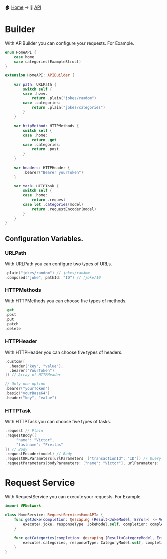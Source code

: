 
🏠 <a href="/VFNetwork/">Home</a> -> 
📘 <a href="/VFNetwork/API">API</a>


# Builder

With APIBuilder you can configure your requests. For Example.

```Swift
enum HomeAPI {
    case home
    case categories(ExampleStruct)
}

extension HomeAPI: APIBuilder {
    
    var path: URLPath {
        switch self {
        case .home:
            return .plain("jokes/random")
        case .categories:
            return .plain("jokes/categories")
        }
    }
    
    var httpMethod: HTTPMethods {
        switch self {
        case .home:
            return .get
        case .categories:
            return .post
        }
    }
    
    var headers: HTTPHeader {
        .bearer("Bearer yourToken")
    }
    
    var task: HTTPTask {
        switch self {
        case .home:
            return .request
        case let .categories(model):
            return .requestEncoder(model)
        }
    }
}
```

## Configuration Variables.

### URLPath

With URLPath you can configure two types of URLs.

```Swift
.plain("jokes/random") // jokes/random
.composed("joke", pathId: "ID") // /joke/10
```

### HTTPMethods

With HTTPMethods you can choose five types of methods.

```Swift
.get
.post
.put
.patch
.delete
```

### HTTPHeader

With HTTPHeader you can choose five types of headers.

```Swift
.custom([
  .header("key", "value"),
  .bearer("YourToken")
]) // Array of HTTPHeader

// Only one option
.bearer("yourToken")
.basic("yourBase64")
.header("key", "value")
```

### HTTPTask

With HTTPTask you can choose five types of tasks.

```Swift 
.request // Plain
.requestBody([
     "name": "Victor",
     "lastname": "Freitas"
]) // Body
.requestEncoder(model) // Body
.requestURLParameters(urlParameters: ["transactionId": "ID"]) // Query String
.requestParameters(bodyParameters: ["name": "Victor"], urlParameters: ["transactionId": "ID"]) // Body with Query String.
```

# Request Service

With RequestService you can execute your requests. For Example.


```swift 
import VFNetwork

class HomeService: RequestService<HomeAPI> {
    func getJoke(completion: @escaping (Result<JokeModel, Error>) -> Void) {
        execute(.joke, responseType: JokeModel.self, completion: completion)
    }
    
    func getCategories(completion: @escaping (Result<CategoryModel, Error>) -> Void) {
        execute(.categories, responseType: CategoryModel.self, completion: completion)
    }
}

```
